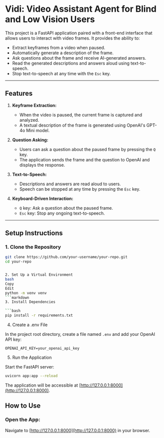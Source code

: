 # Vidi: Video Assistant Agent for Blind and Low Vision Users

This project is a FastAPI application paired with a front-end interface that allows users to interact with video frames. It provides the ability to:

- Extract keyframes from a video when paused.
- Automatically generate a description of the frame.
- Ask questions about the frame and receive AI-generated answers.
- Read the generated descriptions and answers aloud using text-to-speech.
- Stop text-to-speech at any time with the `Esc` key.

---

## Features

1. **Keyframe Extraction:**
   - When the video is paused, the current frame is captured and analyzed.
   - A textual description of the frame is generated using OpenAI's GPT-4o Mini model.

2. **Question Asking:**
   - Users can ask a question about the paused frame by pressing the `Q` key.
   - The application sends the frame and the question to OpenAI and displays the response.

3. **Text-to-Speech:**
   - Descriptions and answers are read aloud to users.
   - Speech can be stopped at any time by pressing the `Esc` key.

4. **Keyboard-Driven Interaction:**
   - `Q` key: Ask a question about the paused frame.
   - `Esc` key: Stop any ongoing text-to-speech.

---


## Setup Instructions

### 1. Clone the Repository

```bash
git clone https://github.com/your-username/your-repo.git
cd your-repo


2. Set Up a Virtual Environment
bash
Copy
Edit
python -m venv venv
```markdown
3. Install Dependencies

```bash
pip install -r requirements.txt
```

4. Create a .env File

In the project root directory, create a file named `.env` and add your OpenAI API key:

```env
OPENAI_API_KEY=your_openai_api_key
```

5. Run the Application

Start the FastAPI server:

```bash
uvicorn app:app --reload
```

The application will be accessible at [http://127.0.0.1:8000](http://127.0.0.1:8000).

## How to Use

### Open the App:

Navigate to [http://127.0.0.1:8000](http://127.0.0.1:8000) in your browser.


